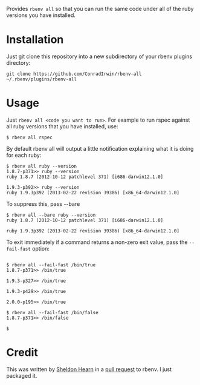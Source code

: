Provides `rbenv all` so that you can run the same code under all of the ruby versions you have installed.

Installation
============

Just git clone this repository into a new subdirectory of your rbenv plugins directory:

```
git clone https://github.com/ConradIrwin/rbenv-all ~/.rbenv/plugins/rbenv-all
````

Usage
=====

Just `rbenv all <code you want to run>`. For example to run rspec against all ruby versions that you have installed, use:

```
$ rbenv all rspec
```

By default rbenv all will output a little notification explaining what it is doing for each ruby:

```
$ rbenv all ruby --version
1.8.7-p371>> ruby --version
ruby 1.8.7 (2012-10-12 patchlevel 371) [i686-darwin12.1.0]

1.9.3-p392>> ruby --version
ruby 1.9.3p392 (2013-02-22 revision 39386) [x86_64-darwin12.1.0]
```

To suppress this, pass --bare

```
$ rbenv all --bare ruby --version
ruby 1.8.7 (2012-10-12 patchlevel 371) [i686-darwin12.1.0]

ruby 1.9.3p392 (2013-02-22 revision 39386) [x86_64-darwin12.1.0]
```

To exit immediately if a command returns a non-zero exit value, pass the
`--fail-fast` option:

```

$ rbenv all --fail-fast /bin/true
1.8.7-p371>> /bin/true

1.9.3-p327>> /bin/true

1.9.3-p429>> /bin/true

2.0.0-p195>> /bin/true

$ rbenv all --fail-fast /bin/false
1.8.7-p371>> /bin/false

$
```

Credit
======

This was written by [Sheldon Hearn](https://github.com/sheldonh) in a [pull request](https://github.com/sstephenson/rbenv/pull/110) to rbenv. I just packaged it.
